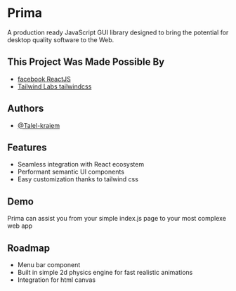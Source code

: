 
# Prima

A production ready JavaScript GUI library designed to bring the potential for desktop quality software to the Web.


## This Project Was Made Possible By 

 - [facebook ReactJS](https://github.com/facebook/react)
 - [Tailwind Labs tailwindcss](https://github.com/tailwindlabs/tailwindcss)

## Authors

- [@Talel-kraiem](https://github.com/Talel-kraiem)


## Features

- Seamless integration with React ecosystem
- Performant semantic UI components
- Easy customization thanks to tailwind css

## Demo

Prima can assist you from your simple index.js page to your most complexe web app


## Roadmap

- Menu bar component
- Built in simple 2d physics engine for fast realistic animations
- Integration for html canvas

